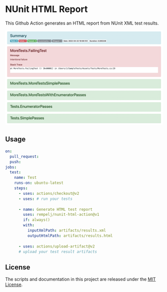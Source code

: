 # NUnit HTML Report

This Github Action generates an HTML report from NUnit XML test results.

![](example.png)

## Usage

```yaml
on:
  pull_request:
  push:
jobs:
  test:
    name: Test 
    runs-on: ubuntu-latest
    steps:
      - uses: actions/checkout@v2
      - uses: # run your tests

      - name: Generate HTML test report
        uses: rempelj/nunit-html-action@v1
        if: always()
        with:
          inputXmlPath: artifacts/results.xml
          outputHtmlPath: artifacts/results.html
          
      - uses: actions/upload-artifact@v2 
      # upload your test result artifacts
```

## License

The scripts and documentation in this project are released under the [MIT License](https://github.com/rempelj/nunit-html-action/blob/main/LICENSE).
